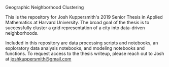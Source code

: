 Geographic Neighborhood Clustering

This is the repository for Josh Kuppersmith's 2019 Senior Thesis in Applied Mathematics at Harvard University. 
The broad goal of the thesis is to successfully cluster a grid representation of a city into data-driven neighborhoods.

Included in this repository are data processing scripts and notebooks, an exploratory data analysis notebooks, and modeling notebooks and functions. 
To request access to the thesis writeup, please reach out to Josh at joshkuppersmith@gmail.com
